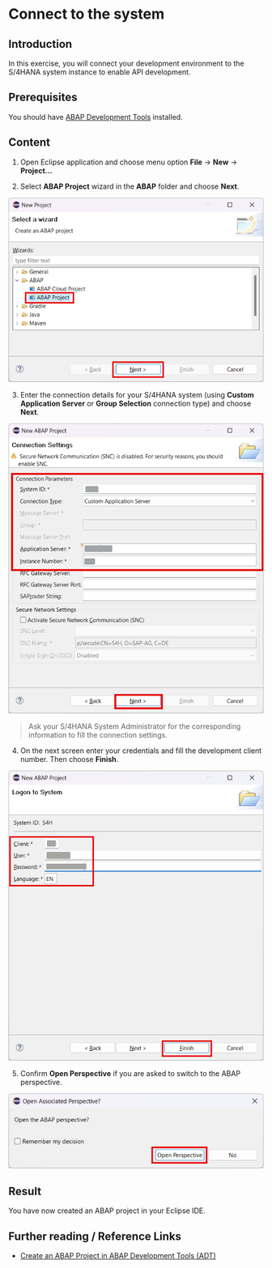 # Connect to the system

## Introduction 

In this exercise, you will connect your development environment to the S/4HANA system instance to enable API development.

## Prerequisites

You should have [ABAP Development Tools](https://tools.eu1.hana.ondemand.com/#abap) installed.


## Content

1. Open Eclipse application and choose menu option **File** &rarr; **New** &rarr; **Project...**

2. Select **ABAP Project** wizard in the **ABAP** folder and choose **Next**.

  ![ABAP Project](img/0020-abap-project.png) 

3. Enter the connection details for your S/4HANA system (using **Custom Application Server** or **Group Selection** connection type) and choose **Next**.

  ![Connection Settings](img/0030-connection-settings.png)

> Ask your S/4HANA System Administrator for the corresponding information to fill the connection settings.

4. On the next screen enter your credentials and fill the development client number. Then choose **Finish**.

  ![Logon](img/0040-logon-to-system.png) 

5. Confirm **Open Perspective** if you are asked to switch to the ABAP perspective.

  ![Open Perspective](img/0050-open-perspective.png)

## Result

You have now created an ABAP project in your Eclipse IDE. 

## Further reading / Reference Links

- [Create an ABAP Project in ABAP Development Tools (ADT)](https://developers.sap.com/tutorials/abap-create-project.html)
